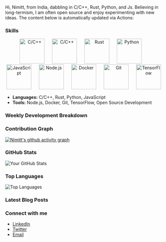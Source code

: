 Hi, Nimitt, from India, dabbling in C/C++, Rust, Python, and Js. Believing in long-termism, I am often open source and enjoy experimenting with new ideas. The content below is automatically updated via Actions:

### Skills

<p align="center">
  <img src="https://upload.wikimedia.org/wikipedia/commons/1/19/C_Logo.png" alt="C/C++" width="80" height="80" style="margin-right: 20px;"/> 
  <img src="https://upload.wikimedia.org/wikipedia/commons/1/18/ISO_C%2B%2B_Logo.svg" alt="C/C++" width="80" height="80" style="margin-right: 20px;"/> 
  <img src="https://www.rust-lang.org/logos/rust-logo-512x512.png" alt="Rust" width="80" height="80" style="margin-right: 20px;"/> 
  <img src="https://upload.wikimedia.org/wikipedia/commons/c/c3/Python-logo-notext.svg" alt="Python" width="80" height="80" style="margin-right: 20px;"/> 
  <img src="https://upload.wikimedia.org/wikipedia/commons/6/6a/JavaScript-logo.png" alt="JavaScript" width="80" height="80" style="margin-right: 20px;"/> 
  <img src="https://upload.wikimedia.org/wikipedia/commons/d/d9/Node.js_logo.svg" alt="Node.js" width="80" height="80" style="margin-right: 20px;"/> 
  <img src="https://www.svgrepo.com/show/349342/docker.svg" alt="Docker" width="80" height="80" style="margin-right: 20px;"/> 
  <img src="https://git-scm.com/images/logos/downloads/Git-Icon-1788C.png" alt="Git" width="80" height="80" style="margin-right: 20px;"/> 
  <img src="https://www.tensorflow.org/images/tf_logo_social.png" alt="TensorFlow" width="80" height="80"/>
</p>

- **Languages:** C/C++, Rust, Python, JavaScript
- **Tools:** Node.js, Docker, Git, TensorFlow, Open Source Development


### Weekly Development Breakdown
<!--START_SECTION:waka-->
<!--END_SECTION:waka-->

### Contribution Graph
[![Nimitt's github activity graph](https://github-readme-activity-graph.vercel.app/graph?username=Nimittxo&theme=github-compact)](https://github.com/ashutosh00710/github-readme-activity-graph)

### GitHub Stats
![Your GitHub Stats](https://github-readme-stats.vercel.app/api?username=Nimittxo&show_icons=true&hide_border=true)

### Top Languages
![Top Languages](https://github-readme-stats.vercel.app/api/top-langs/?username=Nimittxo&layout=compact)

### Latest Blog Posts
<!-- BLOG-POST-LIST:START -->
<!-- BLOG-POST-LIST:END -->

### Connect with me
- [LinkedIn](your-linkedin-link)
- [Twitter](your-twitter-link)
- [Email](your-email-link)

